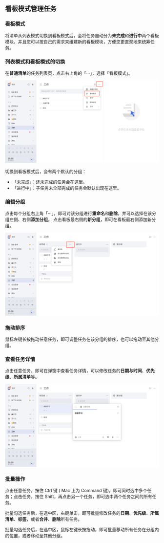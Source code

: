 ## 看板模式管理任务

### 看板模式

将清单从列表模式切换到看板模式后，会将任务自动分为**未完成**和**进行中**两个看板模块，并且您可以按自己的需求来组建新的看板模块，方便您更直观地来统筹任务。

### 列表模式和看板模式的切换

在**普通清单**的任务列表页，点击右上角的「···」，选择「看板模式」。

![](../../images/web/22.png)

切换到看板模式后，会有两个默认的分组：

* 「未完成」：还未完成的任务会在这里。
* 「进行中」：子任务未全部完成的任务会默认出现在这里。


### 编辑分组

点击每个分组右上角「···」，即可对该分组进行**重命名**和**删除**，并可以选择在该分组左侧、右侧**添加分组**。
点击看板最右侧的**新分组**，即可在看板最右侧添加新分组。

![](../../images/web/23.png)

### 拖动排序

鼠标左键长按拖动任意任务，即可调整任务在该分组的排序，也可以拖动至其他分组。

### 查看任务详情

点击任意任务，即可在弹窗中查看任务详情，可以修改任务的**日期与时间**、**优先级**、**所属清单**等。

![](../../images/web/24.png)

### 批量操作

点击任意任务，按住 Ctrl 键 ( Mac 上为 Command 键)，即可同时选中多个任务；点击任务，按住 Shift，再点击另一个任务，即可选中两个任务之间的所有任务。

批量勾选任务后，在选中区，右键单击，即可批量修改任务的**日期**、**优先级**、**所属清单**、**标签**，或者**合并**、**删除**所有任务。

批量勾选任务后，在选中区，鼠标左键长按拖动，即可批量移动所有任务在分组内的位置，或者移动至其他分组。
